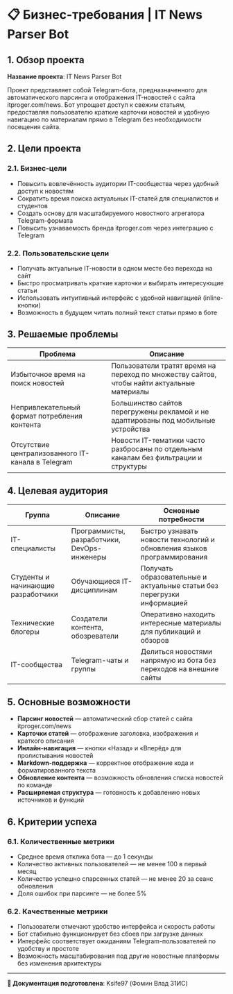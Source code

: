 # 📋 Бизнес-требования | IT News Parser Bot

## 1. Обзор проекта

**Название проекта**: IT News Parser Bot

Проект представляет собой Telegram-бота, предназначенного для автоматического парсинга и отображения IT-новостей с сайта itproger.com/news. Бот упрощает доступ к свежим статьям, предоставляя пользователю краткие карточки новостей и удобную навигацию по материалам прямо в Telegram без необходимости посещения сайта.

## 2. Цели проекта

### 2.1. Бизнес-цели

- Повысить вовлечённость аудитории IT-сообщества через удобный доступ к новостям
- Сократить время поиска актуальных IT-статей для специалистов и студентов
- Создать основу для масштабируемого новостного агрегатора Telegram-формата
- Повысить узнаваемость бренда itproger.com через интеграцию с Telegram

### 2.2. Пользовательские цели

- Получать актуальные IT-новости в одном месте без перехода на сайт
- Быстро просматривать краткие карточки и выбирать интересующие статьи
- Использовать интуитивный интерфейс с удобной навигацией (inline-кнопки)
- Возможность в будущем читать полный текст статьи прямо в боте

## 3. Решаемые проблемы

| Проблема | Описание |
|----------|----------|
| Избыточное время на поиск новостей | Пользователи тратят время на переход по множеству сайтов, чтобы найти актуальные материалы |
| Непривлекательный формат потребления контента | Большинство сайтов перегружены рекламой и не адаптированы под мобильные устройства |
| Отсутствие централизованного IT-канала в Telegram | Новости IT-тематики часто разбросаны по отдельным каналам без фильтрации и структуры |

## 4. Целевая аудитория

| Группа | Описание | Основные потребности |
|--------|----------|---------------------|
| IT-специалисты | Программисты, разработчики, DevOps-инженеры | Быстро узнавать новости технологий и обновления языков программирования |
| Студенты и начинающие разработчики | Обучающиеся IT-дисциплинам | Получать образовательные и актуальные статьи без перегрузки информацией |
| Технические блогеры | Создатели контента, обозреватели | Оперативно находить интересные материалы для публикаций и обзоров |
| IT-сообщества | Telegram-чаты и группы | Делиться новостями напрямую из бота без переходов на внешние сайты |

## 5. Основные возможности

- **Парсинг новостей** — автоматический сбор статей с сайта itproger.com/news
- **Карточки статей** — отображение заголовка, изображения и краткого описания
- **Инлайн-навигация** — кнопки «Назад» и «Вперёд» для пролистывания новостей
- **Markdown-поддержка** — корректное отображение кода и форматированного текста
- **Обновление контента** — возможность обновления списка новостей по команде
- **Расширяемая структура** — готовность к добавлению новых источников и функций

## 6. Критерии успеха

### 6.1. Количественные метрики

- Среднее время отклика бота — до 1 секунды
- Количество активных пользователей — не менее 100 в первый месяц
- Количество успешно спарсенных статей — не менее 20 за сеанс обновления
- Доля ошибок при парсинге — не более 5%

### 6.2. Качественные метрики

- Пользователи отмечают удобство интерфейса и скорость работы
- Бот стабильно функционирует без сбоев при загрузке данных
- Интерфейс соответствует ожиданиям Telegram-пользователей по удобству и простоте
- Возможность масштабирования под другие новостные платформы без изменения архитектуры

---

**📄 Документация подготовлена**: Ksife97 (Фомин Влад 31ИС)
